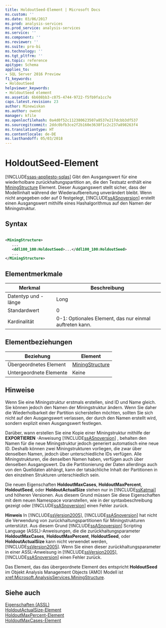 ```yaml
---
title: HoldoutSeed-Element | Microsoft Docs
ms.custom: ''
ms.date: 03/06/2017
ms.prod: analysis-services
ms.prod_service: analysis-services
ms.service: ''
ms.component: ''
ms.reviewer: ''
ms.suite: pro-bi
ms.technology: ''
ms.tgt_pltfrm: ''
ms.topic: reference
apitype: Schema
applies_to:
- SQL Server 2016 Preview
f1_keywords:
- HoldoutSeed
helpviewer_keywords:
- HoldoutSeed element
ms.assetid: 6b608bb3-c075-4744-9722-f5fb9fa1cc7e
caps.latest.revision: 23
author: Minewiskan
ms.author: owend
manager: kfile
ms.openlocfilehash: 0a4d0f52c112380623507a8537e217dcbb3df537
ms.sourcegitcommit: 2ddc0bfb3ce2f2b160e3638f1c2c237a898263f4
ms.translationtype: HT
ms.contentlocale: de-DE
ms.lasthandoff: 05/03/2018
---
```

# <a name="holdoutseed-element"></a>HoldoutSeed-Element
[!INCLUDE[ssas-appliesto-sqlas](../../../includes/ssas-appliesto-sqlas.md)]
  Gibt den Ausgangswert für eine wiederholbare zurückhaltungspartition an, die den Testsatz enthält eine [MiningStructure](../../../analysis-services/scripting/objects/miningstructure-element-assl.md) Element. Dieser Ausgangswert stellt sicher, dass der Modellinhalt während der Wiederaufbereitung unverändert bleibt. Wenn nicht angegeben oder auf 0 festgelegt, [!INCLUDE[ssASnoversion](../../../includes/ssasnoversion-md.md)] erstellt einen Ausgangswert mithilfe eines Hashalgorithmus auf den Namen der Miningstruktur.  
  
## <a name="syntax"></a>Syntax  
  
```xml  
  
<MiningStructure>  
   ...  
   <ddl100_100:HoldoutSeed>...</ddl100_100:HoldoutSeed>  
   ...  
</MiningStructure>  
```  
  
## <a name="element-characteristics"></a>Elementmerkmale  
  
|Merkmal|Beschreibung|  
|--------------------|-----------------|  
|Datentyp und -länge|Long|  
|Standardwert|0|  
|Kardinalität|0-1: Optionales Element, das nur einmal auftreten kann.|  
  
## <a name="element-relationships"></a>Elementbeziehungen  
  
|Beziehung|Element|  
|------------------|-------------|  
|Übergeordnetes Element|[MiningStructure](../../../analysis-services/scripting/objects/miningstructure-element-assl.md)|  
|Untergeordnete Elemente|Keine|  
  
## <a name="remarks"></a>Hinweise  
 Wenn Sie eine Miningstruktur erstmals erstellen, sind ID und Name gleich. Sie können jedoch den Namen der Miningstruktur ändern. Wenn Sie daher die Wiederholbarkeit der Partition sicherstellen möchten, sollten Sie sich nicht auf den Ausgangswert verlassen, der durch den Namen erstellt wird, sondern explizit einen Ausgangswert festlegen.  
  
 Darüber, wann erstellen Sie eine Kopie einer Miningstruktur mithilfe der **EXPORTIEREN** -Anweisung [!INCLUDE[ssASnoversion](../../../includes/ssasnoversion-md.md)] , behalten den Namen für die neue Miningstruktur jedoch generiert automatisch eine neue ID. Deshalb können zwei Miningstrukturen vorliegen, die zwar über denselben Namen, jedoch über unterschiedliche IDs verfügen. Alle Miningstrukturen, die denselben Namen haben, verfügen auch über denselben Ausgangswert. Da die Partitionierung der Daten allerdings auch von den Quelldaten abhängt, kann der tatsächliche Inhalt der Partitionen in den einzelnen Strukturen unterschiedlich sein.  
  
 Die neuen Eigenschaften **HoldoutMaxCases**, **HoldoutMaxPercent**, **HoldoutSeed**, oder **HoldoutActualSize** stehen nur in [!INCLUDE[ssKatmai](../../../includes/sskatmai-md.md)] und höheren Versionen. Aus diesem Grund müssen Sie diese Eigenschaften mit dem neuen Namespace voranstellen, wie in der syntaxbeschreibung gezeigt oder [!INCLUDE[ssASnoversion](../../../includes/ssasnoversion-md.md)] einen Fehler zurück.  
  
 **Hinweis** In [!INCLUDE[ssVersion2005](../../../includes/ssversion2005-md.md)], [!INCLUDE[ssASnoversion](../../../includes/ssasnoversion-md.md)] hat nicht die Verwendung von zurückhaltungspartitionen für Miningstrukturen unterstützt. Aus diesem Grund [!INCLUDE[ssASnoversion](../../../includes/ssasnoversion-md.md)] Scripting Language (ASSL)-Anweisungen, die die zurückhaltungsparameter **HoldoutMaxCases**, **HoldoutMaxPercent**, **HoldoutSeed**, oder **HoldoutActualSize** kann nicht verwendet werden, [!INCLUDE[ssVersion2005](../../../includes/ssversion2005-md.md)]. Wenn Sie einen dieser zurückhaltungsparameter in einer ASSL-Anweisung in [!INCLUDE[ssVersion2005](../../../includes/ssversion2005-md.md)], [!INCLUDE[ssASnoversion](../../../includes/ssasnoversion-md.md)] einen Fehler zurück.  
  
 Das Element, das das übergeordnete Element des entspricht **HoldoutSeed** im Objekt Analysis Management Objects (AMO) Modell ist <xref:Microsoft.AnalysisServices.MiningStructure>.  
  
## <a name="see-also"></a>Siehe auch  
 [Eigenschaften &#40;ASSL&#41;](../../../analysis-services/scripting/properties/properties-assl.md)   
 [HoldoutActualSize-Element](../../../analysis-services/scripting/properties/holdoutactualsize-element.md)   
 [HoldoutMaxPercent-Element](../../../analysis-services/scripting/properties/holdoutmaxpercent-element.md)   
 [HoldoutMaxCases-Element](../../../analysis-services/scripting/properties/holdoutmaxcases-element.md)  
  
  
